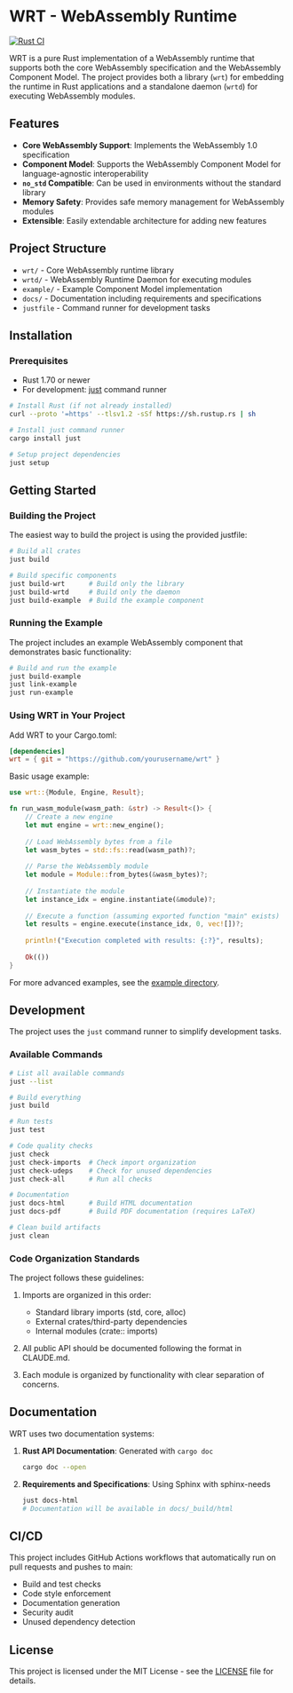 # WRT - WebAssembly Runtime

[![Rust CI](https://github.com/avrabe/wrt/actions/workflows/ci.yml/badge.svg)](https://github.com/avrabe/wrt/actions/workflows/ci.yml)

WRT is a pure Rust implementation of a WebAssembly runtime that supports both the core WebAssembly specification and the WebAssembly Component Model. The project provides both a library (`wrt`) for embedding the runtime in Rust applications and a standalone daemon (`wrtd`) for executing WebAssembly modules.

## Features

- **Core WebAssembly Support**: Implements the WebAssembly 1.0 specification
- **Component Model**: Supports the WebAssembly Component Model for language-agnostic interoperability
- **`no_std` Compatible**: Can be used in environments without the standard library
- **Memory Safety**: Provides safe memory management for WebAssembly modules
- **Extensible**: Easily extendable architecture for adding new features

## Project Structure

- `wrt/` - Core WebAssembly runtime library
- `wrtd/` - WebAssembly Runtime Daemon for executing modules
- `example/` - Example Component Model implementation
- `docs/` - Documentation including requirements and specifications
- `justfile` - Command runner for development tasks

## Installation

### Prerequisites

- Rust 1.70 or newer
- For development: [just](https://github.com/casey/just) command runner

```bash
# Install Rust (if not already installed)
curl --proto '=https' --tlsv1.2 -sSf https://sh.rustup.rs | sh

# Install just command runner
cargo install just

# Setup project dependencies
just setup
```

## Getting Started

### Building the Project

The easiest way to build the project is using the provided justfile:

```bash
# Build all crates
just build

# Build specific components
just build-wrt      # Build only the library
just build-wrtd     # Build only the daemon
just build-example  # Build the example component
```

### Running the Example

The project includes an example WebAssembly component that demonstrates basic functionality:

```bash
# Build and run the example
just build-example
just link-example
just run-example
```

### Using WRT in Your Project

Add WRT to your Cargo.toml:

```toml
[dependencies]
wrt = { git = "https://github.com/yourusername/wrt" }
```

Basic usage example:

```rust
use wrt::{Module, Engine, Result};

fn run_wasm_module(wasm_path: &str) -> Result<()> {
    // Create a new engine
    let mut engine = wrt::new_engine();
    
    // Load WebAssembly bytes from a file
    let wasm_bytes = std::fs::read(wasm_path)?;
    
    // Parse the WebAssembly module
    let module = Module::from_bytes(&wasm_bytes)?;
    
    // Instantiate the module
    let instance_idx = engine.instantiate(&module)?;
    
    // Execute a function (assuming exported function "main" exists)
    let results = engine.execute(instance_idx, 0, vec![])?;
    
    println!("Execution completed with results: {:?}", results);
    
    Ok(())
}
```

For more advanced examples, see the [example directory](./example).

## Development

The project uses the `just` command runner to simplify development tasks.

### Available Commands

```bash
# List all available commands
just --list

# Build everything
just build

# Run tests
just test

# Code quality checks
just check
just check-imports  # Check import organization
just check-udeps    # Check for unused dependencies 
just check-all      # Run all checks

# Documentation
just docs-html      # Build HTML documentation
just docs-pdf       # Build PDF documentation (requires LaTeX)

# Clean build artifacts
just clean
```

### Code Organization Standards

The project follows these guidelines:

1. Imports are organized in this order:
   - Standard library imports (std, core, alloc)
   - External crates/third-party dependencies
   - Internal modules (crate:: imports)

2. All public API should be documented following the format in CLAUDE.md.

3. Each module is organized by functionality with clear separation of concerns.

## Documentation

WRT uses two documentation systems:

1. **Rust API Documentation**: Generated with `cargo doc`

   ```bash
   cargo doc --open
   ```

2. **Requirements and Specifications**: Using Sphinx with sphinx-needs

   ```bash
   just docs-html
   # Documentation will be available in docs/_build/html
   ```

## CI/CD

This project includes GitHub Actions workflows that automatically run on pull requests and pushes to main:

- Build and test checks
- Code style enforcement
- Documentation generation
- Security audit
- Unused dependency detection

## License

This project is licensed under the MIT License - see the [LICENSE](LICENSE) file for details.
